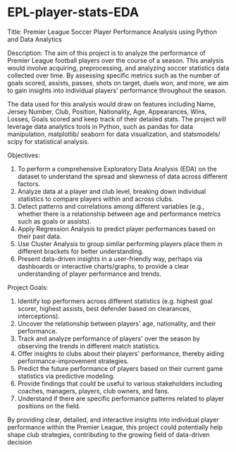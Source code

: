 # EPL-player-stats-EDA
Title: Premier League Soccer Player Performance Analysis using Python and Data Analytics

Description:
The aim of this project is to analyze the performance of Premier League football players over the course of a season. This analysis would involve acquiring, preprocessing, and analyzing soccer statistics data collected over time. By assessing specific metrics such as the number of goals scored, assists, passes, shots on target, duels won, and more, we aim to gain insights into individual players' performance throughout the season. 

The data used for this analysis would draw on features including Name, Jersey Number, Club, Position, Nationality, Age, Appearances, Wins, Losses, Goals scored and keep track of their detailed stats. The project will leverage data analytics tools in Python, such as pandas for data manipulation, matplotlib/ seaborn for data visualization, and statsmodels/ scipy for statistical analysis.

Objectives:
1. To perform a comprehensive Exploratory Data Analysis (EDA) on the dataset to understand the spread and skewness of data across different factors.
2. Analyze data at a player and club level, breaking down individual statistics to compare players within and across clubs.
3. Detect patterns and correlations among different variables (e.g., whether there is a relationship between age and performance metrics such as goals or assists).
4. Apply Regression Analysis to predict player performances based on their past data.
5. Use Cluster Analysis to group similar performing players place them in different brackets for better understanding.
6. Present data-driven insights in a user-friendly way, perhaps via dashboards or interactive charts/graphs, to provide a clear understanding of player performance and trends.

Project Goals:
1. Identify top performers across different statistics (e.g. highest goal scorer, highest assists, best defender based on clearances, interceptions).
2. Uncover the relationship between players' age, nationality, and their performance.
3. Track and analyze performance of players' over the season by observing the trends in different match statistics.
4. Offer insights to clubs about their players' performance, thereby aiding performance-improvement strategies.
5. Predict the future performance of players based on their current game statistics via predictive modeling.
6. Provide findings that could be useful to various stakeholders including coaches, managers, players, club owners, and fans.
7. Understand if there are specific performance patterns related to player positions on the field. 

By providing clear, detailed, and interactive insights into individual player performance within the Premier League, this project could potentially help shape club strategies, contributing to the growing field of data-driven decision
